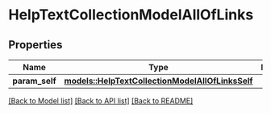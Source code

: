# HelpTextCollectionModelAllOfLinks

## Properties

Name | Type | Description | Notes
------------ | ------------- | ------------- | -------------
**param_self** | [**models::HelpTextCollectionModelAllOfLinksSelf**](HelpTextCollectionModel_allOf__links_self.md) |  | 

[[Back to Model list]](../README.md#documentation-for-models) [[Back to API list]](../README.md#documentation-for-api-endpoints) [[Back to README]](../README.md)


